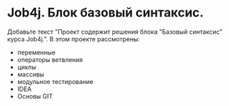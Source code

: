 # Job4j. Блок базовый синтаксис.
Добавьте текст "Проект содержит решения блока "Базовый синтаксис" курса Job4j.".
В этом проекте рассмотрены:
- переменные
- операторы ветвления
- циклы
- массивы
- модульное тестирование
- IDEA
- Основы GIT